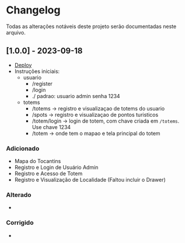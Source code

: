 # Changelog

Todas as alterações notáveis deste projeto serão documentadas neste arquivo.

## [1.0.0] - 2023-09-18

- [Deploy](https://projeto-de-sistemas.vercel.app/)
- Instruções iniciais:
    - usuario 
        - /register 
        - /login 
        - ./ padrao: usuario admin senha 1234
    - totems
        - /totems -> registro e visualizaçao de totems do usuario
        - /spots -> registro e visualizaçao de pontos turisticos
        - /totem/login -> login de totem, com chave criada em `/totems`. Use chave 1234
        - /totem -> onde tem o mapao e tela principal do totem   


### Adicionado
- Mapa do Tocantins
- Registro e Login de Usuário Admin
- Registro e Acesso de Totem
- Registro e Visualização de Localidade (Faltou incluir o Drawer)

### Alterado
- 

### Corrigido
-